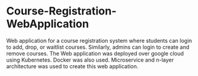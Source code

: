 # Course-Registration-WebApplication

Web application for a course registration system where students can login to add, drop, or waitlist courses. Similarly, admins can login to create and remove courses. 
The Web application was deployed over google cloud using Kubernetes. Docker was also used. Microservice and n-layer architecture was used to create this web application. 

